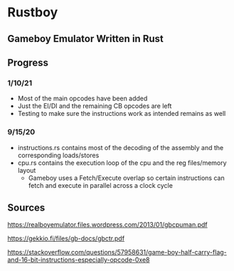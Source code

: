 # Rustboy
## Gameboy Emulator Written in Rust
## Progress
### 1/10/21
* Most of the main opcodes have been added
* Just the EI/DI and the remaining CB opcodes are left
* Testing to make sure the instructions work as intended remains as well

### 9/15/20
* instructions.rs contains most of the decoding of the assembly and the corresponding loads/stores
* cpu.rs contains the execution loop of the cpu and the reg files/memory layout
  * Gameboy uses a Fetch/Execute overlap so certain instructions can fetch and execute in parallel across a clock cycle
## Sources
https://realboyemulator.files.wordpress.com/2013/01/gbcpuman.pdf

https://gekkio.fi/files/gb-docs/gbctr.pdf

https://stackoverflow.com/questions/57958631/game-boy-half-carry-flag-and-16-bit-instructions-especially-opcode-0xe8
